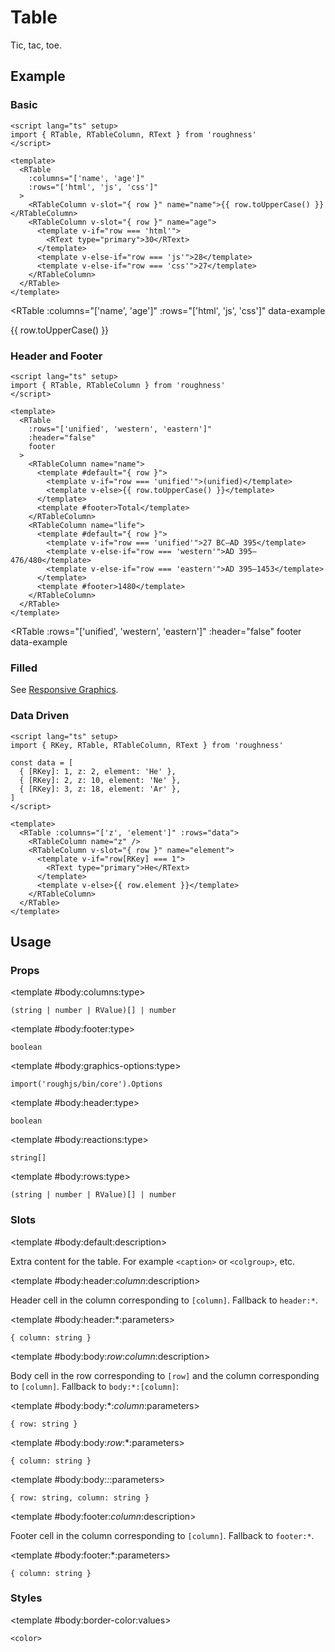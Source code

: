 <script lang="ts" setup>
import { RDetails, RKey, RSpace, RTable, RTableColumn, RText } from 'roughness'

const data = [
  { [RKey]: 1, z: 2, element: 'He' },
  { [RKey]: 2, z: 10, element: 'Ne' },
  { [RKey]: 3, z: 18, element: 'Ar' },
]
</script>

# Table

Tic, tac, toe.

## Example

### Basic

<RDetails>
  <template #summary>Show Code</template>

```vue
<script lang="ts" setup>
import { RTable, RTableColumn, RText } from 'roughness'
</script>

<template>
  <RTable
    :columns="['name', 'age']"
    :rows="['html', 'js', 'css']"
  >
    <RTableColumn v-slot="{ row }" name="name">{{ row.toUpperCase() }}</RTableColumn>
    <RTableColumn v-slot="{ row }" name="age">
      <template v-if="row === 'html'">
        <RText type="primary">30</RText>
      </template>
      <template v-else-if="row === 'js'">28</template>
      <template v-else-if="row === 'css'">27</template>
    </RTableColumn>
  </RTable>
</template>
```

</RDetails>

<RTable
  :columns="['name', 'age']"
  :rows="['html', 'js', 'css']"
  data-example
>
  <RTableColumn v-slot="{ row }" name="name">{{ row.toUpperCase() }}</RTableColumn>
  <RTableColumn v-slot="{ row }" name="age">
    <template v-if="row === 'html'">
      <RText type="primary">30</RText>
    </template>
    <template v-else-if="row === 'js'">28</template>
    <template v-else-if="row === 'css'">27</template>
  </RTableColumn>
</RTable>

### Header and Footer

<RDetails>
  <template #summary>Show Code</template>

```vue
<script lang="ts" setup>
import { RTable, RTableColumn } from 'roughness'
</script>

<template>
  <RTable
    :rows="['unified', 'western', 'eastern']"
    :header="false"
    footer
  >
    <RTableColumn name="name">
      <template #default="{ row }">
        <template v-if="row === 'unified'">(unified)</template>
        <template v-else>{{ row.toUpperCase() }}</template>
      </template>
      <template #footer>Total</template>
    </RTableColumn>
    <RTableColumn name="life">
      <template #default="{ row }">
        <template v-if="row === 'unified'">27 BC–AD 395</template>
        <template v-else-if="row === 'western'">AD 395–476/480</template>
        <template v-else-if="row === 'eastern'">AD 395–1453</template>
      </template>
      <template #footer>1480</template>
    </RTableColumn>
  </RTable>
</template>
```

</RDetails>

<RTable
  :rows="['unified', 'western', 'eastern']"
  :header="false"
  footer
  data-example
>
  <RTableColumn name="name">
    <template #default="{ row }">
      <template v-if="row === 'unified'">(unified)</template>
      <template v-else>{{ row.toUpperCase() }}</template>
    </template>
    <template #footer>Total</template>
  </RTableColumn>
  <RTableColumn name="life">
    <template #default="{ row }">
      <template v-if="row === 'unified'">27 BC–AD 395</template>
      <template v-else-if="row === 'western'">AD 395–476/480</template>
      <template v-else-if="row === 'eastern'">AD 395–1453</template>
    </template>
    <template #footer>1480</template>
  </RTableColumn>
</RTable>

### Filled

See [Responsive Graphics](/components/graphics#responsive).

### Data Driven

<RDetails>
  <template #summary>Show Code</template>

```vue
<script lang="ts" setup>
import { RKey, RTable, RTableColumn, RText } from 'roughness'

const data = [
  { [RKey]: 1, z: 2, element: 'He' },
  { [RKey]: 2, z: 10, element: 'Ne' },
  { [RKey]: 3, z: 18, element: 'Ar' },
]
</script>

<template>
  <RTable :columns="['z', 'element']" :rows="data">
    <RTableColumn name="z" />
    <RTableColumn v-slot="{ row }" name="element">
      <template v-if="row[RKey] === 1">
        <RText type="primary">He</RText>
      </template>
      <template v-else>{{ row.element }}</template>
    </RTableColumn>
  </RTable>
</template>
```

</RDetails>

<RTable :columns="['z', 'element']" :rows="data" data-example>
  <RTableColumn name="z" />
  <RTableColumn v-slot="{ row }" name="element">
    <template v-if="row[RKey] === 1">
      <RText type="primary">He</RText>
    </template>
    <template v-else>{{ row.element }}</template>
  </RTableColumn>
</RTable>

## Usage

### Props

<RSpace>
<RTable
  :columns="['name', 'type', 'default', 'description']"
  :rows="['columns', 'footer', 'graphics-options', 'header', 'reactions', 'rows']"
>
  <template #body:*:name="{ row }">{{ row }}</template>

  <template #body:columns:type>

  `(string | number | RValue)[] | number`

  </template>
  <template #body:columns:default>
    <RText type="error">Required</RText>
  </template>
  <template #body:columns:description>

  Column keys or data.

  See [List Rendering](/guide/specs#list-rendering).

  </template>

  <template #body:footer:type>

  `boolean`

  </template>
  <template #body:footer:default>

  `false`

  </template>
  <template #body:footer:description>
    Whether to display the table footer.
  </template>

  <template #body:graphics-options:type>

  `import('roughjs/bin/core').Options`

  </template>
  <template #body:graphics-options:description>

  [Options for Rough.js](https://github.com/rough-stuff/rough/wiki#options).

  See [Graphics Configuration](/components/graphics#component-prop).

  </template>

  <template #body:header:type>

  `boolean`

  </template>
  <template #body:header:default>

  `true`

  </template>
  <template #body:header:description>
    Whether to display the table header.
  </template>

  <template #body:reactions:type>

  `string[]`

  </template>
  <template #body:reactions:default>

  `[]`

  </template>
  <template #body:reactions:description>

  States that trigger graphics redrawing.

  See [Reactions](/guide/theme#reactions).

  </template>

  <template #body:rows:type>

  `(string | number | RValue)[] | number`

  </template>
  <template #body:rows:default>
    <RText type="error">Required</RText>
  </template>
  <template #body:rows:description>

  Row keys or data.

  See [List Rendering](/guide/specs#list-rendering).

  </template>
</RTable>
</RSpace>

### Slots

<RSpace>
<RTable
  :columns="['name', 'parameters', 'description']"
  :rows="['default', 'header:_column_', 'header:*', 'body:_row_:_column_', 'body:*:_column_', 'body:_row_:*', 'body:*:*', 'footer:_column_', 'footer:*']"
>
  <template #body:*:name="{ row }">{{ row.replace(/_(\w+)_/g, '[$1]') }}</template>

  <template #body:default:description>

  Extra content for the table. For example `<caption>` or `<colgroup>`, etc.

  </template>

  <template #body:header:_column_:description>

  Header cell in the column corresponding to `[column]`. Fallback to `header:*`.

  </template>

  <template #body:header:*:parameters>

  `{ column: string }`

  </template>
  <template #body:header:*:description>

  Header cell in each column. Defaults to `startCase(keyOf(column))`.

  </template>

  <template #body:body:_row_:_column_:description>

  Body cell in the row corresponding to `[row]` and the column corresponding to `[column]`. Fallback to `body:*:[column]`:

  </template>

  <template #body:body:*:_column_:parameters>

  `{ row: string }`

  </template>
  <template #body:body:*:_column_:description>

  Body cell in the column corresponding to `[column]`. Fallback to `body:[row]:*`:

  </template>

  <template #body:body:_row_:*:parameters>

  `{ column: string }`

  </template>
  <template #body:body:_row_:*:description>

  Body cell in the row corresponding to `[row]`. Fallback to `body:*:*`:

  </template>

  <template #body:body:*:*:parameters>

  `{ row: string, column: string }`

  </template>
  <template #body:body:*:*:description>

  Body cell in each row and column. Defaults to `row[keyOf(column)]` if `row` is an object.

  </template>

  <template #body:footer:_column_:description>

  Footer cell in the column corresponding to `[column]`. Fallback to `footer:*`.

  </template>

  <template #body:footer:*:parameters>

  `{ column: string }`

  </template>
  <template #body:footer:*:description>

  Footer cell in each column.

  </template>
</RTable>
</RSpace>

### Styles

<RSpace>
<RTable
  :columns="['name', 'values', 'default', 'description']"
  :rows="['border-color']"
>
  <template #body:*:name="{ row }">--r-table-{{ row }}</template>

  <template #body:border-color:values>

  `<color>`

  </template>
  <template #body:border-color:default>

  `var(--r-common-text-color)`

  </template>
  <template #body:border-color:description>
    Color of the table border.
  </template>
</RTable>
</RSpace>
